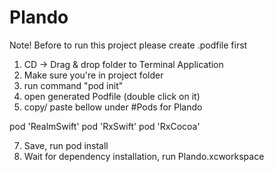 # Plando

Note! Before to run this project please create .podfile first

1) CD -> Drag & drop folder to Terminal Application 
2) Make sure you're in project folder
3) run command "pod init"
4) open generated Podfile (double click on it)
5) copy/ paste bellow under #Pods for Plando

  pod 'RealmSwift'
  pod 'RxSwift'
  pod 'RxCocoa'
  
  7) Save, run pod install
  8) Wait for dependency installation, run Plando.xcworkspace

